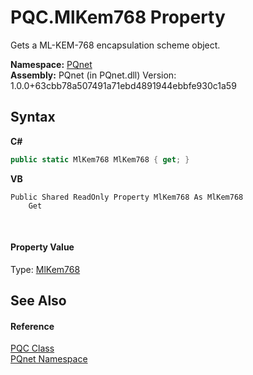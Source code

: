 # PQC.MlKem768 Property 
 

Gets a ML-KEM-768 encapsulation scheme object.

**Namespace:**&nbsp;<a href="fc4f881f-e121-9cf0-ed49-65bf6b5a005d">PQnet</a><br />**Assembly:**&nbsp;PQnet (in PQnet.dll) Version: 1.0.0+63cbb78a507491a71ebd4891944ebbfe930c1a59

## Syntax

**C#**<br />
``` C#
public static MlKem768 MlKem768 { get; }
```

**VB**<br />
``` VB
Public Shared ReadOnly Property MlKem768 As MlKem768
	Get
```

<br />

#### Property Value
Type: <a href="0e254b35-26bd-6a16-941e-b434d43c7d09">MlKem768</a>

## See Also


#### Reference
<a href="80837ae2-f212-0d05-93e2-94dabbb73c7f">PQC Class</a><br /><a href="fc4f881f-e121-9cf0-ed49-65bf6b5a005d">PQnet Namespace</a><br />